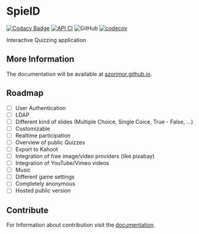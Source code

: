 # SpielD

[![Codacy Badge](https://api.codacy.com/project/badge/Grade/a45a265b8dd44e1b89d18e3f31d4a17d)](https://app.codacy.com/gh/Azorimor/spield?utm_source=github.com&utm_medium=referral&utm_content=Azorimor/spield&utm_campaign=Badge_Grade_Settings)
[![API CI](https://github.com/Azorimor/spield/actions/workflows/api.yml/badge.svg?branch=master)](https://github.com/Azorimor/spield/actions/workflows/api.yml)
![GitHub](https://img.shields.io/github/license/azorimor/spield)
[![codecov](https://codecov.io/gh/Azorimor/spield/branch/master/graph/badge.svg?token=TRC2HYO2P5)](https://codecov.io/gh/Azorimor/spield)

Interactive Quizzing application
## More Information
The documentation will be available at [azorimor.github.io](https://azorimor.github.io/spield/).
## Roadmap
- [ ] User Authentication
- [ ] LDAP
- [ ] Different kind of slides (Multiple Choice, Single Coice, True - False, ...)
- [ ] Customizable
- [ ] Realtime participation
- [ ] Overview of public Quizzes
- [ ] Export to Kahoot
- [ ] Integration of free image/video providers (like pixabay)
- [ ] Integration of YouTube/Vimeo videos
- [ ] Music
- [ ] Different game settings
- [ ] Completely anonymous
- [ ] Hosted public version

## Contribute
For Information about contribution visit the [documentation](https://azorimor.github.io/spield/docs/contribute/contribute).